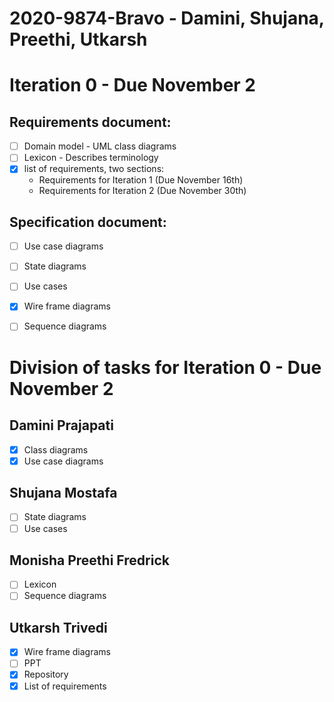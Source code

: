 # 2020-9874-Bravo - Damini, Shujana, Preethi, Utkarsh

# Iteration 0 - Due November 2

## Requirements document:
  - [ ] Domain model - UML class diagrams
  - [ ] Lexicon - Describes terminology
  - [x] list of requirements, two sections:
    - Requirements for Iteration 1 (Due November 16th)
    - Requirements for Iteration 2 (Due November 30th)

## Specification document:
  - [ ] Use case diagrams
  - [ ] State diagrams
  - [ ] Use cases
  - [x] Wire frame diagrams
  - [ ] Sequence diagrams


# Division of tasks for Iteration 0 - Due November 2  

## Damini Prajapati
 - [x] Class diagrams
 - [x] Use case diagrams

## Shujana Mostafa
  - [ ] State diagrams
  - [ ] Use cases

## Monisha Preethi Fredrick
  - [ ] Lexicon
  - [ ] Sequence diagrams

## Utkarsh Trivedi
  - [x] Wire frame diagrams
  - [ ] PPT
  - [x] Repository
  - [x] List of requirements

